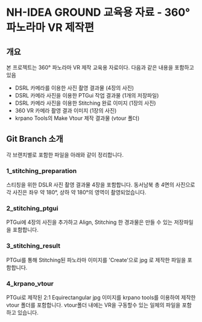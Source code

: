 # NH-IDEA GROUND 교육용 자료 - 360° 파노라마 VR 제작편

## 개요
본 프로젝트는 360° 파노라마 VR 제작 교육용 자료이다.
다음과 같은 내용을 포함하고 있음

- DSRL 카메라를 이용한 사진 촬영 결과물 (4장의 사진)
- DSRL 카메라 사진을 이용한 PTGui 작업 결과물 (1개의 저장파일)
- DSRL 카메라 사진을 이용한 Stitching 완료 이미지 (1장의 사진)
- 360 VR 카메라 촬영 결과 이미지 (1장의 사진)
- krpano Tools의 Make Vtour 제작 결과물 (vtour 폴더)

## Git Branch 소개
각 브랜치별로 포함한 파일을 아래와 같이 정리합니다.
### 1_stitching_preparation
스티칭을 위한 DSLR 사진 촬영 결과물 4장을 포함합니다.
동서남북 총 4면의 사진으로 각 사진은 좌우 약 180°, 상하 약 180°의 영역이 촬영되었습니다.

### 2_stitching_ptgui
PTGui에 4장의 사진을 추가하고 Align, Stitching 한 경과물은 만들 수 있는 저장파일을 포함합니다.

### 3_stitching_result
PTGui를 통해 Stitching된 파노라마 이미지를 'Create'으로 jpg 로 제작한 파일을 포함합니다.

### 4_krpano_vtour
PTGui로 제작된 2:1 Equirectangular jpg 이미지를 krpano tools를 이용하여 제작한 vtour 폴더를 포함합니다.
vtour폴더 내에는 VR을 구동할수 있는 일체의 파일을 포함하고 있습니다.
